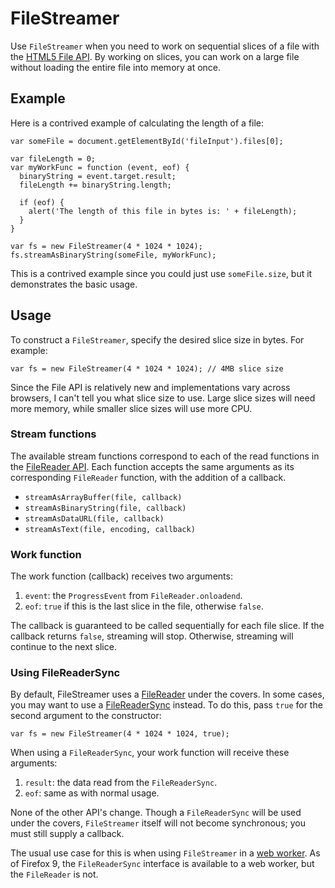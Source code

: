 FileStreamer
============

Use `FileStreamer` when you need to work on sequential slices of a file with the
[HTML5 File API](http://www.w3.org/TR/FileAPI/). By working on slices, you can
work on a large file without loading the entire file into memory at once.

Example
-------
Here is a contrived example of calculating the length of a file:

    var someFile = document.getElementById('fileInput').files[0];

    var fileLength = 0;
    var myWorkFunc = function (event, eof) {
      binaryString = event.target.result;
      fileLength += binaryString.length;

      if (eof) {
        alert('The length of this file in bytes is: ' + fileLength);
      }
    }

    var fs = new FileStreamer(4 * 1024 * 1024);
    fs.streamAsBinaryString(someFile, myWorkFunc);

This is a contrived example since you could just use `someFile.size`, but it
demonstrates the basic usage.

Usage
-----
To construct a `FileStreamer`, specify the desired slice size in bytes. For
example:

    var fs = new FileStreamer(4 * 1024 * 1024); // 4MB slice size

Since the File API is relatively new and implementations vary across
browsers, I can't tell you what slice size to use. Large slice sizes will
need more memory, while smaller slice sizes will use more CPU.

### Stream functions
The available stream functions correspond to each of the read functions in
the [FileReader API](https://developer.mozilla.org/en/DOM/FileReader). Each
function accepts the same arguments as its corresponding `FileReader` function,
with the addition of a callback.

  - `streamAsArrayBuffer(file, callback)`
  - `streamAsBinaryString(file, callback)`
  - `streamAsDataURL(file, callback)`
  - `streamAsText(file, encoding, callback)`

### Work function
The work function (callback) receives two arguments:

  1. `event`: the `ProgressEvent` from `FileReader.onloadend`.
  2. `eof`: `true` if this is the last slice in the file, otherwise `false`.

The callback is guaranteed to be called sequentially for each file slice. If
the callback returns `false`, streaming will stop. Otherwise, streaming will
continue to the next slice.

### Using FileReaderSync
By default, FileStreamer uses a [FileReader](https://developer.mozilla.org/en/DOM/FileReader)
under the covers. In some cases, you may want to use a [FileReaderSync](https://developer.mozilla.org/en/DOM/FileReaderSync)
instead. To do this, pass `true` for the second argument to the constructor:

    var fs = new FileStreamer(4 * 1024 * 1024, true);

When using a `FileReaderSync`, your work function will receive these arguments:

  1. `result`: the data read from the `FileReaderSync`.
  2. `eof`: same as with normal usage.

None of the other API's change. Though a `FileReaderSync` will be used under the
covers, `FileStreamer` itself will not become synchronous; you must still supply
a callback.

The usual use case for this is when using `FileStreamer` in a [web worker](https://developer.mozilla.org/En/Using_web_workers).
As of Firefox 9, the `FileReaderSync` interface is available to a web worker,
but the `FileReader` is not.

